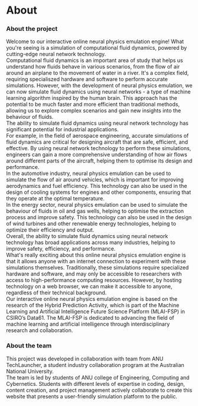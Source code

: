 # About

### About the project

Welcome to our interactive online neural physics emulation engine! What you're seeing is a simulation of computational fluid dynamics, powered by cutting-edge neural network technology.<br/>
Computational fluid dynamics is an important area of study that helps us understand how fluids behave in various scenarios, from the flow of air around an airplane to the movement of water in a river. It's a complex field, requiring specialiszed hardware and software to perform accurate simulations.
However, with the development of neural physics emulation, we can now simulate fluid dynamics using neural networks - a type of machine learning algorithm inspired by the human brain. This approach has the potential to be much faster and more efficient than traditional methods, allowing us to explore complex scenarios and gain new insights into the behaviour of fluids.<br/>
The ability to simulate fluid dynamics using neural network technology has significant potential for industrial applications.<br/>
For example, in the field of aerospace engineering, accurate simulations of fluid dynamics are critical for designing aircraft that are safe, efficient, and effective. By using neural network technology to perform these simulations, engineers can gain a more comprehensive understanding of how air flows around different parts of the aircraft, helping them to optimise its design and performance.<br/>
In the automotive industry, neural physics emulation can be used to simulate the flow of air around vehicles, which is important for improving aerodynamics and fuel efficiency. This technology can also be used in the design of cooling systems for engines and other components, ensuring that they operate at the optimal temperature.<br/>
In the energy sector, neural physics emulation can be used to simulate the behaviour of fluids in oil and gas wells, helping to optimise the extraction process and improve safety. This technology can also be used in the design of wind turbines and other renewable energy technologies, helping to optimize their efficiency and output.<br/>
Overall, the ability to simulate fluid dynamics using neural network technology has broad applications across many industries, helping to improve safety, efficiency, and performance.<br/>
What's really exciting about this online neural physics emulation engine is that it allows anyone with an internet connection to experiment with these simulations themselves. Traditionally, these simulations require specialized hardware and software, and may only be accessible to researchers with access to high-performance computing resources. However, by hosting technology on a web browser, we can make it accessible to anyone, regardless of their technical background.<br/>
Our interactive online neural physics emulation engine is based on the research of the Hybrid Prediction Activity, which is part of the Machine Learning and Artificial Intelligence Future Science Platform (MLAI-FSP) in CSIRO’s Data61. The MLAI-FSP is dedicated to advancing the field of machine learning and artificial intelligence through interdisciplinary research and collaboration.<br/>

### About the team

This project was developed in collaboration with team from ANU TechLauncher, a student industry collaboration program at the Australian National University.<br/>
The team is led by students of ANU college of Engineering, Computing and Cybernetics. Students with different levels of expertise in coding, design, content creation, and project management actively collaborate to create this website that presents a user-friendly simulation platform to the public. 